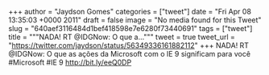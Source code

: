 
+++
author = "Jaydson Gomes"
categories = ["tweet"]
date = "Fri Apr 08 13:35:03 +0000 2011"
draft = false
image = "No media found for this Tweet"
slug = "640aef3116484d1bef418598e7e6280f73440691"
tags = ["tweet"]
title = """NADA! RT @IDGNow: O que a..."""
tweet = true
tweet_url = "https://twitter.com/jaydson/status/56349336161882112"
+++
NADA! RT @IDGNow: O que as ações da Microsoft com o IE 9 significam para você #Microsoft #IE 9 http://bit.ly/eeQ0DP
